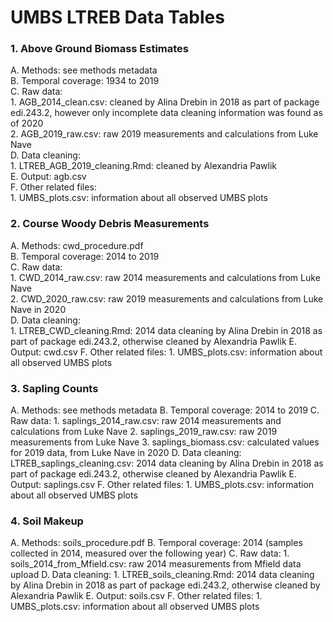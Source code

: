 # UMBS LTREB Data Tables

### 1. Above Ground Biomass Estimates

A. Methods: see methods metadata  
B. Temporal coverage: 1934 to 2019  
C. Raw data:   
	1. AGB_2014_clean.csv: cleaned by Alina Drebin in 2018 as part of package edi.243.2, however only incomplete data cleaning information was found as of 2020  
	2. AGB_2019_raw.csv: raw 2019 measurements and calculations from Luke Nave  
D. Data cleaning:   
	1. LTREB_AGB_2019_cleaning.Rmd: cleaned by Alexandria Pawlik  
E. Output: agb.csv  
F. Other related files:  
	1. UMBS_plots.csv: information about all observed UMBS plots  

### 2. Course Woody Debris Measurements

A. Methods: cwd_procedure.pdf  
B. Temporal coverage: 2014 to 2019  
C. Raw data:  
	1. CWD_2014_raw.csv: raw 2014 measurements and calculations from Luke Nave  
	2. CWD_2020_raw.csv: raw 2019 measurements and calculations from Luke Nave in 2020  
D. Data cleaning:  
	1. LTREB_CWD_cleaning.Rmd: 2014 data cleaning by Alina Drebin in 2018 as part of package edi.243.2, otherwise cleaned by Alexandria Pawlik
E. Output: cwd.csv
F. Other related files:
	1. UMBS_plots.csv: information about all observed UMBS plots
		
### 3. Sapling Counts

A. Methods: see methods metadata
B. Temporal coverage: 2014 to 2019
C. Raw data:
	1. saplings_2014_raw.csv: raw 2014 measurements and calculations from Luke Nave
	2. saplings_2019_raw.csv: raw 2019 measurements from Luke Nave
	3. saplings_biomass.csv: calculated values for 2019 data, from Luke Nave in 2020
D. Data cleaning:
	LTREB_saplings_cleaning.csv: 2014 data cleaning by Alina Drebin in 2018 as part of package edi.243.2, otherwise cleaned by Alexandria Pawlik
E. Output: saplings.csv
F. Other related files:
	1. UMBS_plots.csv: information about all observed UMBS plots

### 4. Soil Makeup

A. Methods: soils_procedure.pdf
B. Temporal coverage: 2014 (samples collected in 2014, measured over the following year)
C. Raw data:
	1. soils_2014_from_Mfield.csv: raw 2014 measurements from Mfield data upload
D. Data cleaning:
	1. LTREB_soils_cleaning.Rmd: 2014 data cleaning by Alina Drebin in 2018 as part of package edi.243.2, otherwise cleaned by Alexandria Pawlik
E. Output: soils.csv
F. Other related files:
	1. UMBS_plots.csv: information about all observed UMBS plots
